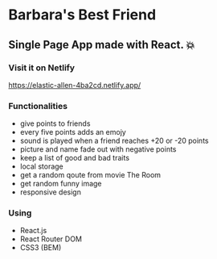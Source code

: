 # Barbara's Best Friend

## Single Page App made with React. :collision:

### Visit it on Netlify
https://elastic-allen-4ba2cd.netlify.app/

### Functionalities
* give points to friends
* every five points adds an emojy
* sound is played when a friend reaches +20 or -20 points
* picture and name fade out with negative points
* keep a list of good and bad traits
* local storage
* get a random qoute from movie The Room
* get random funny image
* responsive design

### Using
* React.js
* React Router DOM
* CSS3 (BEM)